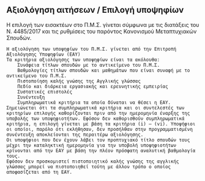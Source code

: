 ## **Αξιολόγηση αιτήσεων / Επιλογή υποψηφίων**

Η επιλογή των εισακτέων στo Π.Μ.Σ. γίνεται σύμφωνα με τις διατάξεις του Ν. 4485/2017 και τις ρυθμίσεις του παρόντος Κανονισμού Μεταπτυχιακών Σπουδών.

    Η αξιολόγηση των υποψηφίων του Π.Μ.Σ. γίνεται από την Επιτροπή Αξιολόγησης Υποψηφίων (ΕΑΥ)
    Τα κριτήρια αξιολόγησης των υποψηφίων είναι τα ακόλουθα:
        Συνάφεια τίτλων σπουδών με το αντικείμενο του Π.Μ.Σ.
        Βαθμολογίες τίτλων σπουδών και μαθημάτων που είναι συναφή με το αντικείμενο του Π.Μ.Σ.
        Πιστοποίηση καλής γνώσης της Αγγλικής γλώσσας
        Πεδίο και διάρκεια εργασιακής και ερευνητικής εμπειρίας
        Συστατικές επιστολές
        Συνέντευξη
        Συμπληρωματικά κριτήρια τα οποία δύναται να θέσει η ΕΑΥ. Σημειώνεται ότι τα συμπληρωματικά κριτήρια και οι συντελεστές των κριτηρίων επιλογής καθορίζονται πριν από την ημερομηνία έναρξης της υποβολής των υποψηφιοτήτων. Εφόσον δεν καθορισθούν συμπληρωματικά κριτήρια, η επιλογή γίνεται με βάση τα κριτήρια (i) – (vi). Υποψήφιοι οι οποίοι, παρόλο ότι εκλήθησαν, δεν προσήλθαν στην προγραμματισμένη συνέντευξη αποκλείονται της περαιτέρω αξιολόγησης.
    Οι υποψήφιοι που δεν έχουν λάβει τον προπτυχιακό τίτλο σπουδών τους μέχρι την καταληκτική ημερομηνία για την υποβολή υποψηφιοτήτων κρίνονται από την ΕΑΥ με βάση την πλέον πρόσφατη αναλυτική βαθμολογία τους.
    Εφόσον δεν προσκομιστεί πιστοποιητικό καλής γνώσης της αγγλικής γλώσσας μπορεί να πιστοποιηθεί τούτη με άλλον τρόπο ο οποίος αποφασίζεται από τη EAY.

